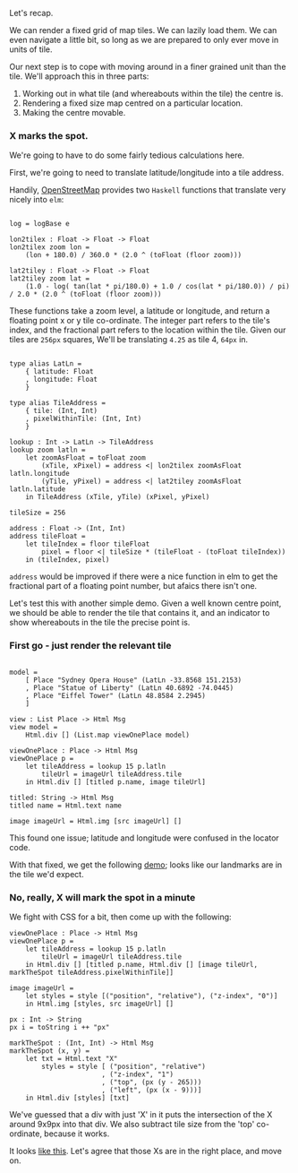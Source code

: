 Let's recap.

We can render a fixed grid of map tiles. We can lazily load them. We
can even navigate a little bit, so long as we are prepared to only
ever move in units of tile.

Our next step is to cope with moving around in a finer grained unit
than the tile. We'll approach this in three parts:

1. Working out in what tile (and whereabouts within the tile) the centre is.
2. Rendering a fixed size map centred on a particular location.
3. Making the centre movable.

### X marks the spot.

We're going to have to do some fairly tedious calculations here.

First, we're going to need to translate latitude/longitude into a tile address.

Handily,
[OpenStreetMap](https://wiki.openstreetmap.org/wiki/Slippy_map_tilenames#Haskell)
provides two `Haskell` functions that translate very nicely into `elm`:

~~~~ {.haskell}

log = logBase e

lon2tilex : Float -> Float -> Float
lon2tilex zoom lon = 
    (lon + 180.0) / 360.0 * (2.0 ^ (toFloat (floor zoom))) 

lat2tiley : Float -> Float -> Float
lat2tiley zoom lat = 
    (1.0 - log( tan(lat * pi/180.0) + 1.0 / cos(lat * pi/180.0)) / pi) / 2.0 * (2.0 ^ (toFloat (floor zoom)))
~~~~

These functions take a zoom level, a latitude or longitude, and return
a floating point x or y tile co-ordinate. The integer part refers to
the tile's index, and the fractional part refers to the location
within the tile. Given our tiles are `256px` squares, We'll be
translating `4.25` as tile 4, `64px` in.

~~~~ {.haskell}

type alias LatLn =
    { latitude: Float
    , longitude: Float
    }

type alias TileAddress =
    { tile: (Int, Int)
    , pixelWithinTile: (Int, Int)
    }

lookup : Int -> LatLn -> TileAddress
lookup zoom latln = 
    let zoomAsFloat = toFloat zoom
        (xTile, xPixel) = address <| lon2tilex zoomAsFloat latln.longitude
        (yTile, yPixel) = address <| lat2tiley zoomAsFloat latln.latitude
    in TileAddress (xTile, yTile) (xPixel, yPixel)

tileSize = 256

address : Float -> (Int, Int)
address tileFloat =
    let tileIndex = floor tileFloat
        pixel = floor <| tileSize * (tileFloat - (toFloat tileIndex))
    in (tileIndex, pixel)

~~~~

`address` would be improved if there were a nice function in elm to
get the fractional part of a floating point number, but afaics there
isn't one.

Let's test this with another simple demo. Given a well known centre
point, we should be able to render the tile that contains it, and an
indicator to show whereabouts in the tile the precise point is.

### First go - just render the relevant tile

~~~~ {.haskell}

model = 
    [ Place "Sydney Opera House" (LatLn -33.8568 151.2153)
    , Place "Statue of Liberty" (LatLn 40.6892 -74.0445)
    , Place "Eiffel Tower" (LatLn 48.8584 2.2945)
    ]

view : List Place -> Html Msg
view model =
    Html.div [] (List.map viewOnePlace model)

viewOnePlace : Place -> Html Msg
viewOnePlace p =
    let tileAddress = lookup 15 p.latln
        tileUrl = imageUrl tileAddress.tile
    in Html.div [] [titled p.name, image tileUrl]

titled: String -> Html Msg
titled name = Html.text name

image imageUrl = Html.img [src imageUrl] []
~~~~

This found one issue; latitude and longitude were confused in the
locator code.

With that fixed, we get the following [demo](demo-4.1.html); looks
like our landmarks are in the tile we'd expect.

### No, really, X will mark the spot in a minute

We fight with CSS for a bit, then come up with the following:

~~~~ {.haskell}
viewOnePlace : Place -> Html Msg
viewOnePlace p =
    let tileAddress = lookup 15 p.latln
        tileUrl = imageUrl tileAddress.tile
    in Html.div [] [titled p.name, Html.div [] [image tileUrl, markTheSpot tileAddress.pixelWithinTile]]

image imageUrl = 
    let styles = style [("position", "relative"), ("z-index", "0")]
    in Html.img [styles, src imageUrl] []

px : Int -> String
px i = toString i ++ "px"

markTheSpot : (Int, Int) -> Html Msg
markTheSpot (x, y) = 
    let txt = Html.text "X"
        styles = style [ ("position", "relative")
                       , ("z-index", "1")
                       , ("top", (px (y - 265)))
                       , ("left", (px (x - 9)))]
    in Html.div [styles] [txt]
~~~~

We've guessed that a div with just 'X' in it puts the intersection of
the X around 9x9px into that div. We also subtract tile size from the
'top' co-ordinate, because it works.

It looks [like this](demo-4.2.html). Let's agree that those Xs are in
the right place, and move on.
